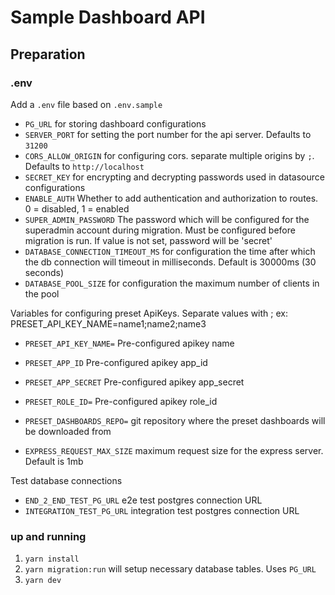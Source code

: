 # Sample Dashboard API

## Preparation

### .env

Add a `.env` file based on `.env.sample`

- `PG_URL` for storing dashboard configurations
- `SERVER_PORT` for setting the port number for the api server. Defaults to `31200`
- `CORS_ALLOW_ORIGIN` for configuring cors. separate multiple origins by `;`. Defaults to `http://localhost`
- `SECRET_KEY` for encrypting and decrypting passwords used in datasource configurations
- `ENABLE_AUTH` Whether to add authentication and authorization to routes. 0 = disabled, 1 = enabled
- `SUPER_ADMIN_PASSWORD` The password which will be configured for the superadmin account during migration. Must be configured before migration is run. If value is not set, password will be 'secret'
- `DATABASE_CONNECTION_TIMEOUT_MS` for configuration the time after which the db connection will timeout in milliseconds. Default is 30000ms (30 seconds)
- `DATABASE_POOL_SIZE` for configuration the maximum number of clients in the pool

Variables for configuring preset ApiKeys. Separate values with ; ex: PRESET_API_KEY_NAME=name1;name2;name3

- `PRESET_API_KEY_NAME=` Pre-configured apikey name
- `PRESET_APP_ID` Pre-configured apikey app_id
- `PRESET_APP_SECRET` Pre-configured apikey app_secret
- `PRESET_ROLE_ID=` Pre-configured apikey role_id

- `PRESET_DASHBOARDS_REPO=` git repository where the preset dashboards will be downloaded from

- `EXPRESS_REQUEST_MAX_SIZE` maximum request size for the express server. Default is 1mb

Test database connections

- `END_2_END_TEST_PG_URL` e2e test postgres connection URL
- `INTEGRATION_TEST_PG_URL` integration test postgres connection URL

### up and running

1. `yarn install`
2. `yarn migration:run` will setup necessary database tables. Uses `PG_URL`
3. `yarn dev`

